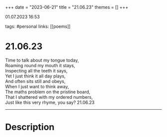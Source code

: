 +++
date = "2023-06-21"
title = "21.06.23"
themes = []
+++

01.07.2023 16:53

tags: #personal
links: [[poems]]

# 21.06.23
Time to talk about my tongue today,  
Roaming round my mouth it stays,  
Inspecting all the teeth it says,  
Yet I just think it all day plays,  
And often sits still and obeys,  
When I just want to think away,  
The maths problem on the pristine board,  
That I shattered with my ordered numbers,  
Just like this very rhyme, you say?
21.06.23

---
# Description

